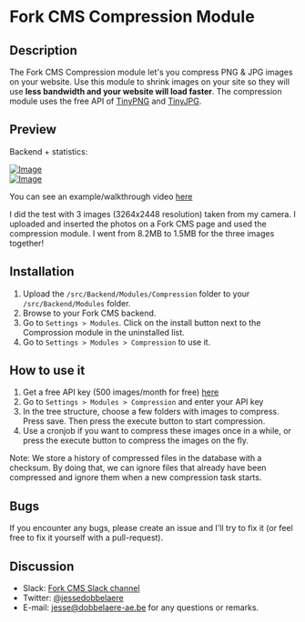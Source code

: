 # Fork CMS Compression Module

## Description
The Fork CMS Compression module let's you compress PNG & JPG images on your website. Use this module to shrink images on your site so they will use **less bandwidth and your website will load faster**. The compression module uses the free API of [TinyPNG](https://tinypng.com/) and [TinyJPG](https://tinyjpg.com/).

## Preview
Backend + statistics:

[ ![Image](http://i.imgur.com/ZRE1LX8m.png "Backend") ](http://i.imgur.com/ZRE1LX8.png)   
[ ![Image](http://i.imgur.com/neSqanxm.png "Statistics") ](http://i.imgur.com/neSqanx.png) 

You can see an example/walkthrough video [here](http://quick.as/wjreh4dm)

I did the test with 3 images (3264x2448 resolution) taken from my camera. I uploaded and inserted the photos on a Fork CMS page and used the compression module. I went from 8.2MB to 1.5MB for the three images together! 

## Installation

1. Upload the `/src/Backend/Modules/Compression` folder to your `/src/Backend/Modules` folder.
3. Browse to your Fork CMS backend.
4. Go to `Settings > Modules`. Click on the install button next to the Comprossion module in the uninstalled list.
5. Go to `Settings > Modules > Compression` to use it.

## How to use it

1. Get a free API key (500 images/month for free) [here](https://tinypng.com/developers)
2. Go to `Settings > Modules > Compression` and enter your API key
3. In the tree structure, choose a few folders with images to compress. Press save. Then press the execute button to start compression. 
4. Use a cronjob if you want to compress these images once in a while, or press the execute button to compress the images on the fly.

Note: We store a history of compressed files in the database with a checksum. By doing that, we can ignore files that already have been compressed and ignore them when a new compression task starts.

## Bugs

If you encounter any bugs, please create an issue and I'll try to fix it (or feel free to fix it yourself with a pull-request).

## Discussion
- Slack: [Fork CMS Slack channel](https://fork-cms.herokuapp.com)
- Twitter: [@jessedobbelaere](https://www.twitter.com/jessedobbelaere)
- E-mail: <jesse@dobbelaere-ae.be> for any questions or remarks.
